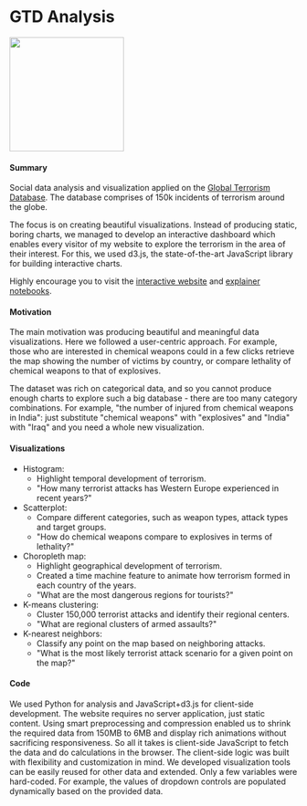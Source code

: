 # GTD Analysis

<img width=200 src="https://africaopendata.org/uploads/group/2015-11-15-142410.774564GTD-logo.png"/>

#### Summary
Social data analysis and visualization applied on the [Global Terrorism Database](https://www.start.umd.edu/gtd/). The database comprises of 150k incidents of terrorism around the globe.

The focus is on creating beautiful visualizations. Instead of producing static, boring charts, we managed to develop an interactive dashboard which enables every visitor of my website to explore the terrorism in the area of their interest. For this, we used d3.js, the state-of-the-art JavaScript library for building interactive charts. 

Highly encourage you to visit the [interactive website](https://polakowo.io/gtd-analysis/project/) and [explainer notebooks](https://nbviewer.jupyter.org/github/polakowo/socialdata2017/blob/master/project/jupyter/AssignmentProject-ExplainerNotebook.ipynb).

#### Motivation
The main motivation was producing beautiful and meaningful data visualizations. Here we followed a user-centric approach. For example, those who are interested in chemical weapons could in a few clicks retrieve the map showing the number of victims by country, or compare lethality of chemical weapons to that of explosives. 

The dataset was rich on categorical data, and so you cannot produce enough charts to explore such a big database - there are too many category combinations. For example, "the number of injured from chemical weapons in India": just substitute "chemical weapons" with "explosives" and "India" with "Iraq" and you need a whole new visualization.

#### Visualizations
- Histogram: 
  - Highlight temporal development of terrorism.
  - "How many terrorist attacks has Western Europe experienced in recent years?"
- Scatterplot:
  - Compare different categories, such as weapon types, attack types and target groups.
  - "How do chemical weapons compare to explosives in terms of lethality?"
- Choropleth map: 
  - Highlight geographical development of terrorism.
  - Created a time machine feature to animate how terrorism formed in each country of the years.
  - "What are the most dangerous regions for tourists?"
- K-means clustering:
  - Cluster 150,000 terrorist attacks and identify their regional centers.
  - "What are regional clusters of armed assaults?"
- K-nearest neighbors:
  - Classify any point on the map based on neighboring attacks.
  - "What is the most likely terrorist attack scenario for a given point on the map?"
  
#### Code
We used Python for analysis and JavaScript+d3.js for client-side development. The website requires no server application, just static content. Using smart preprocessing and compression enabled us to shrink the required data from 150MB to 6MB and display rich animations without sacrificing responsiveness. So all it takes is client-side JavaScript to fetch the data and do calculations in the browser. The client-side logic was built with flexibility and customization in mind. We developed visualization tools can be easily reused for other data and extended. Only a few variables were hard-coded. For example, the values of dropdown controls are populated dynamically based on the provided data.
